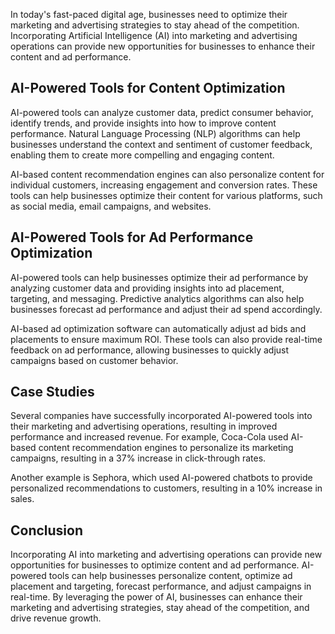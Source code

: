 
In today's fast-paced digital age, businesses need to optimize their marketing and advertising strategies to stay ahead of the competition. Incorporating Artificial Intelligence (AI) into marketing and advertising operations can provide new opportunities for businesses to enhance their content and ad performance.

AI-Powered Tools for Content Optimization
-----------------------------------------

AI-powered tools can analyze customer data, predict consumer behavior, identify trends, and provide insights into how to improve content performance. Natural Language Processing (NLP) algorithms can help businesses understand the context and sentiment of customer feedback, enabling them to create more compelling and engaging content.

AI-based content recommendation engines can also personalize content for individual customers, increasing engagement and conversion rates. These tools can help businesses optimize their content for various platforms, such as social media, email campaigns, and websites.

AI-Powered Tools for Ad Performance Optimization
------------------------------------------------

AI-powered tools can help businesses optimize their ad performance by analyzing customer data and providing insights into ad placement, targeting, and messaging. Predictive analytics algorithms can also help businesses forecast ad performance and adjust their ad spend accordingly.

AI-based ad optimization software can automatically adjust ad bids and placements to ensure maximum ROI. These tools can also provide real-time feedback on ad performance, allowing businesses to quickly adjust campaigns based on customer behavior.

Case Studies
------------

Several companies have successfully incorporated AI-powered tools into their marketing and advertising operations, resulting in improved performance and increased revenue. For example, Coca-Cola used AI-based content recommendation engines to personalize its marketing campaigns, resulting in a 37% increase in click-through rates.

Another example is Sephora, which used AI-powered chatbots to provide personalized recommendations to customers, resulting in a 10% increase in sales.

Conclusion
----------

Incorporating AI into marketing and advertising operations can provide new opportunities for businesses to optimize content and ad performance. AI-powered tools can help businesses personalize content, optimize ad placement and targeting, forecast performance, and adjust campaigns in real-time. By leveraging the power of AI, businesses can enhance their marketing and advertising strategies, stay ahead of the competition, and drive revenue growth.
